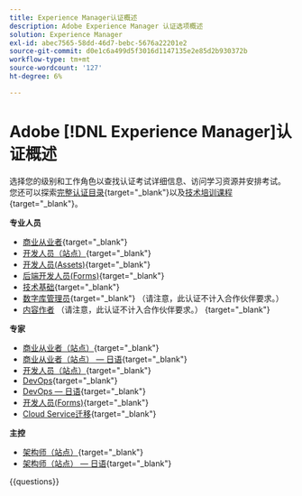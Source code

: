 ```yaml
---
title: Experience Manager认证概述
description: Adobe Experience Manager 认证选项概述
solution: Experience Manager
exl-id: abec7565-58dd-46d7-bebc-5676a22201e2
source-git-commit: d0e1c6a499d5f3016d1147135e2e85d2b930372b
workflow-type: tm+mt
source-wordcount: '127'
ht-degree: 6%

---
```


# Adobe [!DNL Experience Manager]认证概述

选择您的级别和工作角色以查找认证考试详细信息、访问学习资源并安排考试。 您还可以探索[完整认证目录](https://certification.adobe.com/certifications){target="_blank"}以及[技术培训课程](https://certification.adobe.com/courses/?/courses){target="_blank"}。

**专业人员**

* [商业从业者](https://certification.adobe.com/certification/experience-manager-business-practitioner-professional){target="_blank"} <!--AD0-E126-->
* [开发人员（站点）](https://certification.adobe.com/certification/sites-developer-professional-v2){target="_blank"} <!--AD0-E128-->
* [开发人员(Assets)](https://certification.adobe.com/certification/assets-developer-professional){target="_blank"} <!--AD0-E129-->
* [后端开发人员(Forms)](https://certification.adobe.com/certification/backend-developer-professional){target="_blank"} <!--AD0-E127-->
* [技术基础](https://certification.adobe.com/certification/technical-foundations-professional){target="_blank"} <!--AD0-E132-->
* [数字库管理员](https://certification.adobe.com/certification/digital-librarian-professional){target="_blank"} （请注意，此认证不计入合作伙伴要求。） <!--AD0-E143-->
* [内容作者](https://certification.adobe.com/certification/sites-content-author-professional) （请注意，此认证不计入合作伙伴要求。）
  {target="_blank"} <!--AD0-E144-->

**专家**

* [商业从业者（站点）](https://certification.adobe.com/certification/sites-business-practitioner-expert){target="_blank"} <!--AD0-E121-->
* [商业从业者（站点） — 日语](https://certification.adobe.com/certification/sites-business-practitioner-expert){target="_blank"} <!--AD0-E121-J-->
* [开发人员（站点）](https://certification.adobe.com/certification/sites-developer-expert-v2){target="_blank"} <!--AD0-E137-->
* [DevOps](https://certification.adobe.com/certification/aem-devops-engineer-expert){target="_blank"} <!--AD0-E124-->
* [DevOps — 日语](https://certification.adobe.com/certification/aem-devops-engineer-expert){target="_blank"} <!--AD0-E124-J-->
* [开发人员(Forms)](https://certification.adobe.com/certification/aem-forms-developer-expert){target="_blank"} <!--AD0-E125-->
* [Cloud Service迁移](https://certification.adobe.com/certification/cloud-service-migration-expert){target="_blank"} <!--AD0-E136-->

**主控**

* [架构师（站点）](https://certification.adobe.com/certification/sites-architect-master){target="_blank"} <!--AD0-E117-->
* [架构师（站点） — 日语](https://certification.adobe.com/certification/sites-architect-master){target="_blank"} <!--AD0-E117-J-->

{{questions}}
